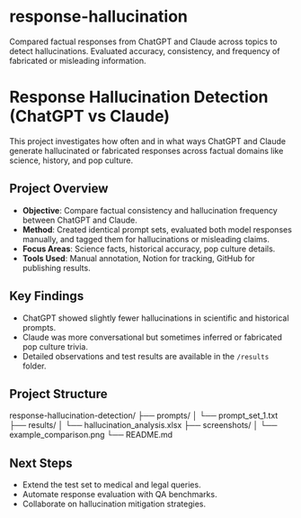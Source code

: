 # response-hallucination
Compared factual responses from ChatGPT and Claude across topics to detect hallucinations. Evaluated accuracy, consistency, and frequency of fabricated or misleading information.

#  Response Hallucination Detection (ChatGPT vs Claude)

This project investigates how often and in what ways ChatGPT and Claude generate hallucinated or fabricated responses across factual domains like science, history, and pop culture.

##  Project Overview

- **Objective**: Compare factual consistency and hallucination frequency between ChatGPT and Claude.
- **Method**: Created identical prompt sets, evaluated both model responses manually, and tagged them for hallucinations or misleading claims.
- **Focus Areas**: Science facts, historical accuracy, pop culture details.
- **Tools Used**: Manual annotation, Notion for tracking, GitHub for publishing results.

##  Key Findings

- ChatGPT showed slightly fewer hallucinations in scientific and historical prompts.
- Claude was more conversational but sometimes inferred or fabricated pop culture trivia.
- Detailed observations and test results are available in the `/results` folder.

##  Project Structure
response-hallucination-detection/
├── prompts/
│   └── prompt_set_1.txt
├── results/
│   └── hallucination_analysis.xlsx
├── screenshots/
│   └── example_comparison.png
└── README.md

##  Next Steps

- Extend the test set to medical and legal queries.
- Automate response evaluation with QA benchmarks.
- Collaborate on hallucination mitigation strategies.



